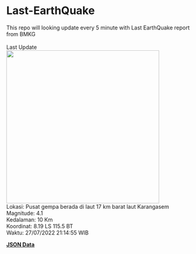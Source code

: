 # Last-EarthQuake
This repo will looking update every 5 minute with Last EarthQuake report from BMKG
<br>
<br>
Last Update
<br>
<img src="https://ews.bmkg.go.id/TEWS/data/20220727211455.mmi.jpg" width="400"/>
<br>
Lokasi: Pusat gempa berada di laut 17 km barat laut Karangasem <br>
Magnitude: 4.1 <br>
Kedalaman: 10 Km <br>
Koordinat: 8.19 LS 115.5 BT <br>
Waktu: 27/07/2022 21:14:55 WIB <br>

<a href="./data/data.json">**JSON Data**</a>
